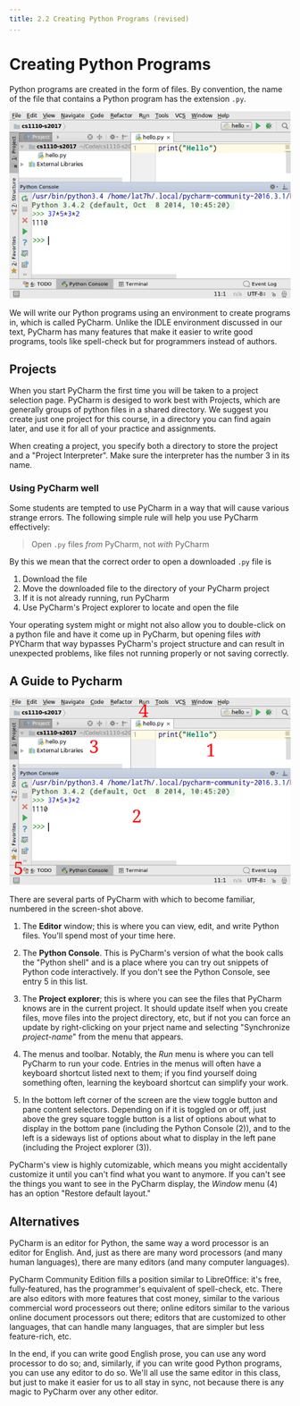 ```yaml
---
title: 2.2 Creating Python Programs (revised)
...
```


# Creating Python Programs

Python programs are created in the form of files.
By convention, the name of the file that contains a Python program has the extension `.py`.

![Figure 2.1: The PyCharm environment.](files/PyCharm.png)

We will write our Python programs using an environment to create programs in, which is called PyCharm.
Unlike the IDLE environment discussed in our text, PyCharm has many features that make it easier to write good programs, tools like spell-check but for programmers instead of authors.

## Projects

When you start PyCharm the first time you will be taken to a project selection page.
PyCharm is desiged to work best with Projects, which are generally groups of python files in a shared directory.
We suggest you create just one project for this course, in a directory you can find again later, and use it for all of your practice and assignments.

When creating a project, you specify both a directory to store the project and a "Project Interpreter".  Make sure the interpreter has the number 3 in its name.

### Using PyCharm well

Some students are tempted to use PyCharm in a way that will cause various strange errors.  The following simple rule will help you use PyCharm effectively:

> Open `.py` files *from* PyCharm, not *with* PyCharm

By this we mean that the correct order to open a downloaded `.py` file is

1. Download the file
2. Move the downloaded file to the directory of your PyCharm project
3. If it is not already running, run PyCharm
4. Use PyCharm's Project explorer to locate and open the file

Your operating system might or might not also allow you to double-click on a python file and have it come up in PyCharm, but opening files *with* PYCharm that way bypasses PyCharm's project structure and can result in unexpected problems, like files not running properly or not saving correctly.

## A Guide to Pycharm

![Figure 2.1: The PyCharm environment.](files/PyCharm2.png)

There are several parts of PyCharm with which to become familiar, numbered in the screen-shot above.

1. The **Editor** window; this is where you can view, edit, and write Python files.  You'll spend most of your time here.

2. The **Python Console**.  This is PyCharm's version of what the book calls the "Python shell" and is a place where you can try out snippets of Python code interactively.  If you don't see the Python Console, see entry 5 in this list.

3. The **Project explorer**; this is where you can see the files that PyCharm knows are in the current project.  It should update itself when you create files, move files into the project directory, etc, but if not you can force an update by right-clicking on your prject name and selecting "Synchronize *project-name*" from the menu that appears.

4. The menus and toolbar. Notably, the *Run* menu is where you can tell PyCharm to run your code.  Entries in the menus will often have a keyboard shortcut listed next to them; if you find yourself doing something often, learning the keyboard shortcut can simplify your work.

5. In the bottom left corner of the screen are the view toggle button and pane content selectors. Depending on if it is toggled on or off, just above the grey square toggle button is a list of options about what to display in the bottom pane (including the Python Console (2)), and to the left is a sideways list of options about what to display in the left pane (including the Project explorer (3)).

PyCharm's view is highly cutomizable, which means you might accidentally customize it until you can't find what you want to anymore.  If you can't see the things you want to see in the PyCharm display, the *Window* menu (4) has an option "Restore default layout."

## Alternatives

PyCharm is an editor for Python, the same way a word processor is an editor for English.  And, just as there are many word processors (and many human languages), there are many editors (and many computer languages).

PyCharm Community Edition fills a position similar to LibreOffice: it's free, fully-featured, has the programmer's equivalent of spell-check, etc.
There are also editors with more features that cost money, similar to the various commercial word processeors out there;
online editors similar to the various online document processors out there;
editors that are customized to other languages, that can handle many languages, that are simpler but less feature-rich, etc.

In the end, if you can write good English prose, you can use any word processor to do so; and, similarly, if you can write good Python programs, you can use any editor to do so.
We'll all use the same editor in this class, but just to make it easier for us to all stay in sync, not because there is any magic to PyCharm over any other editor.


